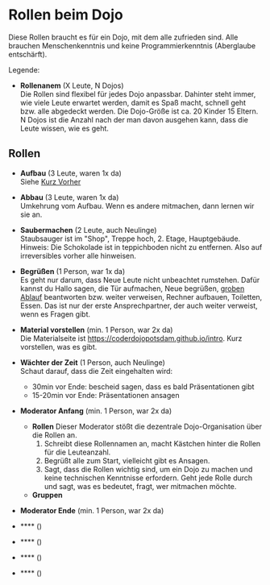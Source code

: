 Rollen beim Dojo
================

Diese Rollen braucht es für ein Dojo, mit dem alle zufrieden sind.
Alle brauchen Menschenkenntnis und keine Programmierkenntnis (Aberglaube entschärft).

Legende:

- **Rollenanem** (X Leute, N Dojos)  
  Die Rollen sind flexibel für jedes Dojo anpassbar.
  Dahinter steht immer, wie viele Leute erwartet werden, damit es Spaß macht, schnell geht bzw. alle abgedeckt werden.
  Die Dojo-Größe ist ca. 20 Kinder 15 Eltern.
  N Dojos ist die Anzahl nach der man davon ausgehen kann, dass die Leute wissen, wie es geht.

Rollen
------

- **Aufbau** (3 Leute, waren 1x da)  
  Siehe [Kurz Vorher][kurz-vorher]
- **Abbau**  (3 Leute, waren 1x da)  
  Umkehrung vom Aufbau. Wenn es andere mitmachen, dann lernen wir sie an.
- **Saubermachen** (2 Leute, auch Neulinge)  
  Staubsauger ist im "Shop", Treppe hoch, 2. Etage, Hauptgebäude.
  Hinweis: Die Schokolade ist in teppichboden nicht zu entfernen. Also auf irreversibles vorher alle hinweisen.
- **Begrüßen** (1 Person, war 1x da)  
  Es geht nur darum, dass Neue Leute nicht unbeachtet rumstehen.
  Dafür kannst du  Hallo sagen, die Tür aufmachen, Neue begrüßen, [groben Ablauf][ablauf] beantworten bzw. weiter verweisen,
  Rechner aufbauen, Toiletten, Essen.
  Das ist nur der erste Ansprechpartner, der auch weiter verweist, wenn es Fragen gibt.
- **Material vorstellen** (min. 1 Person, war 2x da)  
  Die Materialseite ist https://coderdojopotsdam.github.io/intro.
  Kurz vorstellen, was es gibt.
- **Wächter der Zeit** (1 Person, auch Neulinge)  
  Schaut darauf, dass die Zeit eingehalten wird:
  - 30min vor Ende: bescheid sagen, dass es bald Präsentationen gibt
  - 15-20min vor Ende: Präsentationen ansagen
- **Moderator Anfang** (min. 1 Person, war 2x da)  
  - **Rollen** Dieser Moderator stößt die dezentrale Dojo-Organisation über die Rollen an.
    1. Schreibt diese Rollennamen an, macht Kästchen hinter die Rollen für die Leuteanzahl.
    2. Begrüßt alle zum Start, vielleicht gibt es Ansagen.
    3. Sagt, dass die Rollen wichtig sind, um ein Dojo zu machen und keine technischen Kenntnisse erfordern.
       Geht jede Rolle durch und sagt, was es bedeutet, fragt, wer mitmachen möchte.
  - **Gruppen** 
  
- **Moderator Ende** (min. 1 Person, war 2x da)  
- **** ()  
- **** ()  
- **** ()  
- **** ()  





[kurz-vorher]: Organisation.md#kurz-vorher
[ablauf]: Ablauf.md
